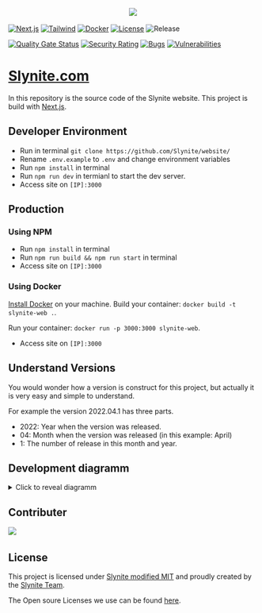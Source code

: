 <p align="center">
    <img src="./slynite-logo.png">
</p>

[![Next.js](https://img.shields.io/badge/Next.js-131313?style=for-the-badge&logo=next.js&logoColor=white)](https://nextjs.org)
[![Tailwind](https://img.shields.io/badge/Tailwindcss-131313?style=for-the-badge&logo=Tailwindcss&logoColor=white)](https://tailwindcss.com)
[![Docker](https://img.shields.io/badge/Docker-131313?style=for-the-badge&logo=Docker&logoColor=white)](https://docker.com)
[![License](https://img.shields.io/badge/Slynite%20modified%20MIT%20License-131313?style=for-the-badge&logo=Open%20Source%20Initiative&logoColor=white)](./LICENSE)
![Release](https://img.shields.io/github/v/release/Slynite/website?style=for-the-badge&color=131313&logo=license&logoColor=white)

[![Quality Gate Status](https://sonarcloud.io/api/project_badges/measure?project=Slynite_website&metric=alert_status)](https://sonarcloud.io/summary/new_code?id=Slynite_website)
[![Security Rating](https://sonarcloud.io/api/project_badges/measure?project=Slynite_website&metric=security_rating)](https://sonarcloud.io/summary/new_code?id=Slynite_website)
[![Bugs](https://sonarcloud.io/api/project_badges/measure?project=Slynite_website&metric=bugs)](https://sonarcloud.io/summary/new_code?id=Slynite_website)
[![Vulnerabilities](https://sonarcloud.io/api/project_badges/measure?project=Slynite_website&metric=vulnerabilities)](https://sonarcloud.io/summary/new_code?id=Slynite_website)

# [Slynite.com](https://slynite.com)
In this repository is the source code of the Slynite website. This project is build with [Next.js](https://nextjs.org/).

## Developer Environment
- Run in terminal `git clone https://github.com/Slynite/website/`
- Rename `.env.example` to `.env` and change environment variables
- Run `npm install` in terminal
- Run `npm run dev` in termianl to start the dev server.
- Access site on `[IP]:3000`

## Production

### Using NPM
- Run `npm install` in terminal
- Run `npm run build && npm run start` in terminal
- Access site on `[IP]:3000`

### Using Docker
[Install Docker]() on your machine.
Build your container: `docker build -t slynite-web .`.

Run your container: `docker run -p 3000:3000 slynite-web`.

- Access site on `[IP]:3000`


## Understand Versions
You would wonder how a version is construct for this project, but actually it is very easy and simple to understand.

For example the version 2022.04.1 has three parts.
- 2022: Year when the version was released.
- 04: Month when the version was released (in this example: April)
- 1: The number of release in this month and year.

## Development diagramm

<details><summary>Click to reveal diagramm</summary>
  <img src = "./development-circle.drawio.png"/>

  If there is a new version of this project, please change the version in `package.json` to the new one (Milestone) before merge.
</details>


## Contributer
<a href = "https://github.com/slynite/website/graphs/contributors">
  <img src = "https://contrib.rocks/image?repo=slynite/website"/>
</a>

## License
This project is licensed under [Slynite modified MIT](./LICENSE) and proudly created by the [Slynite Team](https://slynite.com/team).

The Open soure Licenses we use can be found [here](https://slynite.com/legal/licenses).

